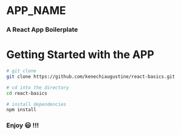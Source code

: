 # APP_NAME
### A React App Boilerplate

# Getting Started with the APP

``` bash
# git clone
git clone https://github.com/kenechiaugustine/react-basics.git
```

``` bash
# cd into the directory
cd react-basics
```

``` bash
# install dependencies
npm install
```

### Enjoy 😃 !!!